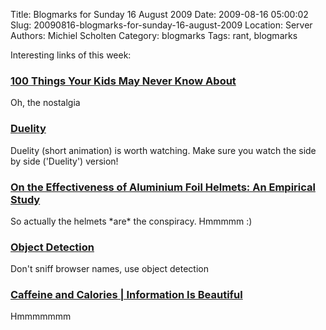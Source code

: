 Title: Blogmarks for Sunday 16 August 2009
Date: 2009-08-16 05:00:02
Slug: 20090816-blogmarks-for-sunday-16-august-2009
Location: Server
Authors: Michiel Scholten
Category: blogmarks
Tags: rant, blogmarks

<p>Interesting links of this week:</p>
<h3><a href="http://www.wired.com/geekdad/2009/07/100-things-your-kids-may-never-know-about?npu=1">100 Things Your Kids May Never Know About</a></h3>
<p>Oh, the nostalgia</p>
<h3><a href="http://www.duelity.net/">Duelity</a></h3>
<p>Duelity (short animation) is worth watching. Make sure you watch the side by side ('Duelity') version!</p>
<h3><a href="http://people.csail.mit.edu/rahimi/helmet/">On the Effectiveness of Aluminium Foil Helmets: An Empirical Study</a></h3>
<p>So actually the helmets *are* the conspiracy. Hmmmmm :)</p>
<h3><a href="http://developer.apple.com/Internet/webcontent/objectdetection.html">Object Detection</a></h3>
<p>Don't sniff browser names, use object detection</p>
<h3><a href="http://www.informationisbeautiful.net/visualizations/caffeine-and-calories/">Caffeine and Calories | Information Is Beautiful</a></h3>
<p>Hmmmmmmm</p>
